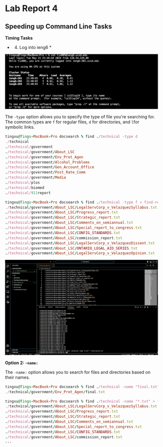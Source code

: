# Lab Report 4

## Speeding up Command Line Tasks



**Timing Tasks**

* 4. Log into ieng6 *

![Image](lab4-1.png)

The `-type` option allows you to specify the type of file you're searching for. The common types are `f` for regular files, `d` for directories, and `l`for symbolic links.

```ruby
tingxu@Tings-MacBook-Pro docsearch % find ./technical -type d
./technical
./technical/government
./technical/government/About_LSC
./technical/government/Env_Prot_Agen
./technical/government/Alcohol_Problems
./technical/government/Gen_Account_Office
./technical/government/Post_Rate_Comm
./technical/government/Media
./technical/plos
./technical/biomed
./technical/911report
```

```ruby
tingxu@Tings-MacBook-Pro docsearch % find ./technical -type f > find-results.txt
./technical/government/About_LSC/LegalServCorp_v_VelazquezSyllabus.txt
./technical/government/About_LSC/Progress_report.txt
./technical/government/About_LSC/Strategic_report.txt
./technical/government/About_LSC/Comments_on_semiannual.txt
./technical/government/About_LSC/Special_report_to_congress.txt
./technical/government/About_LSC/CONFIG_STANDARDS.txt
./technical/government/About_LSC/commission_report.txt
./technical/government/About_LSC/LegalServCorp_v_VelazquezDissent.txt
./technical/government/About_LSC/ONTARIO_LEGAL_AID_SERIES.txt
./technical/government/About_LSC/LegalServCorp_v_VelazquezOpinion.txt
```

![Image](lab5-1.png)

**Option 2: `-name:`**

The `-name:` option allows you to search for files and directories based on their names.

```ruby
tingxu@Tings-MacBook-Pro docsearch % find ./technical -name "final.txt"
./technical/government/Env_Prot_Agen/final.txt
```

```ruby
tingxu@Tings-MacBook-Pro docsearch % find ./technical -name "*.txt" > find-results.txt
./technical/government/About_LSC/LegalServCorp_v_VelazquezSyllabus.txt
./technical/government/About_LSC/Progress_report.txt
./technical/government/About_LSC/Strategic_report.txt
./technical/government/About_LSC/Comments_on_semiannual.txt
./technical/government/About_LSC/Special_report_to_congress.txt
./technical/government/About_LSC/CONFIG_STANDARDS.txt
./technical/government/About_LSC/commission_report.txt
···
